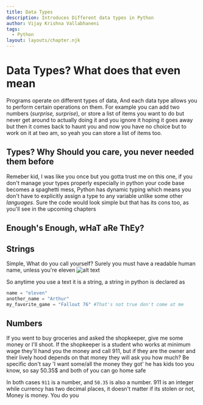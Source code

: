 ```yaml
---
title: Data Types
description: Introduces Different data types in Python
author: Vijay Krishna Vallabhaneni
tags:
  - Python
layout: layouts/chapter.njk
---
```

# Data Types? What does that even mean
Programs operate on different types of data, And each data type allows you to perform certain operations on them. For example you can add two numbers (*surprise, surprise*), or store a list of items you want to do but never get around to actually doing it and you ignore it hoping it goes away but then it comes back to haunt you and now you have no choice but to work on it at two am, so yeah you can store a list of items too.

## Types? Why Should you care, you never needed them before
Remeber kid, I was like you once but you gotta trust me on this one, if you don't manage your types properly especially in python your code base becomes a spaghetti mess, Python has dynamic typing which means you don't have to explicitly assign a type to any variable unlike some other *languages*. Sure the code would look simple but that has its cons too, as you'll see in the upcoming chapters

## Enough's Enough, wHaT aRe ThEy?
## Strings
Simple, What do you call yourself? Surely you must have a readable human name, unless you're eleven 
![alt text](https://vignette.wikia.nocookie.net/strangerthings8338/images/f/ff/ElevenImage.jpg/revision/latest?cb=20161021182816) 

So anytime you use a text it is a string, a string in python is declared as
```python
name = "eleven"
another_name = "Arthur"
my_favorite_game = "Fallout 76" #That's not true don't come at me
```

## Numbers
If you went to buy groceries and asked the shopkeeper, give me some money or I'll shoot. If the shopkeeper is a student who works at minimum wage they'll hand you the money and call 911, but if they are the owner and their lively hood depends on that money they will ask you how much? Be specific don't say 'I want some/all the money they got' he has kids too you know, so say 50.35$ and both of you can go home safe

In both cases ```911``` is a number, and ```50.35``` is also a number. 911 is an integer while currency has two decimal places, it doesn't matter if its stolen or not, Money is money. You do you
